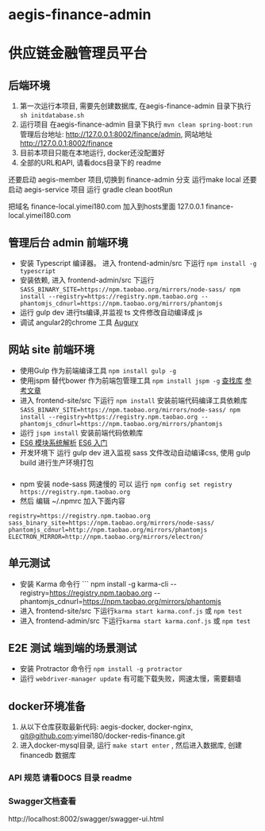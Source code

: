 # aegis-finance-admin
# 供应链金融管理员平台

## 后端环境

1. 第一次运行本项目, 需要先创建数据库, 在aegis-finance-admin 目录下执行 ``` sh initdatabase.sh ```
2. 运行项目 在aegis-finance-admin 目录下执行 ``` mvn clean spring-boot:run ``` 管理后台地址: http://127.0.0.1:8002/finance/admin, 网站地址 http://127.0.0.1:8002/finance
3. 目前本项目只能在本地运行, docker还没配置好
4. 全部的URL和API, 请看docs目录下的 readme

还要启动 aegis-member 项目,切换到 finance-admin 分支 运行make local
还要启动 aegis-service 项目 运行 gradle clean bootRun     

把域名 finance-local.yimei180.com 加入到hosts里面 127.0.0.1      finance-local.yimei180.com




## 管理后台 admin 前端环境

- 安装 Typescript 编译器。 进入 frontend-admin/src 下运行 ``` npm install -g typescript ```
- 安装依赖, 进入 frontend-admin/src 下运行 ``` SASS_BINARY_SITE=https://npm.taobao.org/mirrors/node-sass/ npm install --registry=https://registry.npm.taobao.org --phantomjs_cdnurl=https://npm.taobao.org/mirrors/phantomjs ```
- 运行 gulp dev 进行ts编译,并监视 ts 文件修改自动编译成 js
- 调试 angular2的chrome 工具 [Augury](https://augury.angular.io/)  



## 网站 site 前端环境

- 使用Gulp 作为前端编译工具  ``` npm install gulp -g ```  
- 使用jspm 替代bower 作为前端包管理工具  ``` npm install jspm -g ``` [查找库](http://jspm.io/docs/installing-packages.html) [参考文章](https://www.sitepoint.com/modular-javascript-systemjs-jspm/)
- 进入 frontend-site/src 下运行 ``` npm install ```  安装前端代码编译工具依赖库 ``` SASS_BINARY_SITE=https://npm.taobao.org/mirrors/node-sass/ npm install --registry=https://registry.npm.taobao.org --phantomjs_cdnurl=https://npm.taobao.org/mirrors/phantomjs ```
- 运行 ``` jspm install ```  安装前端代码依赖库
- [ES6 模块系统解析](https://segmentfault.com/a/1190000003410285)  [ES6 入门](http://es6.ruanyifeng.com/#docs/module)
- 开发环境下 运行 gulp dev 进入监视 sass 文件改动自动编译css, 使用 gulp build 进行生产环境打包


### 
- npm 安装 node-sass 网速慢的 可以 运行 ```npm config set registry https://registry.npm.taobao.org```  
- 然后 编辑 ~/.npmrc 加入下面内容
```
registry=https://registry.npm.taobao.org
sass_binary_site=https://npm.taobao.org/mirrors/node-sass/
phantomjs_cdnurl=http://npm.taobao.org/mirrors/phantomjs
ELECTRON_MIRROR=http://npm.taobao.org/mirrors/electron/
```

## 单元测试 

- 安装 Karma 命令行 ``` npm install -g karma-cli --registry=https://registry.npm.taobao.org --phantomjs_cdnurl=https://npm.taobao.org/mirrors/phantomjs
- 进入 frontend-site/src 下运行``` karma start karma.conf.js ``` 或 ``` npm test ```
- 进入 frontend-admin/src 下运行``` karma start karma.conf.js ``` 或 ``` npm test ```


## E2E 测试 端到端的场景测试 

- 安装 Protractor 命令行 ``` npm install -g protractor ```
- 运行 ``` webdriver-manager update ```  有可能下载失败，网速太慢，需要翻墙


## docker环境准备
1. 从以下仓库获取最新代码: aegis-docker, docker-nginx, git@github.com:yimei180/docker-redis-finance.git
2. 进入docker-mysql目录, 运行 ```make start enter``` , 然后进入数据库, 创建 financedb 数据库






### API 规范 请看DOCS 目录 readme


### Swagger文档查看
http://localhost:8002/swagger/swagger-ui.html












